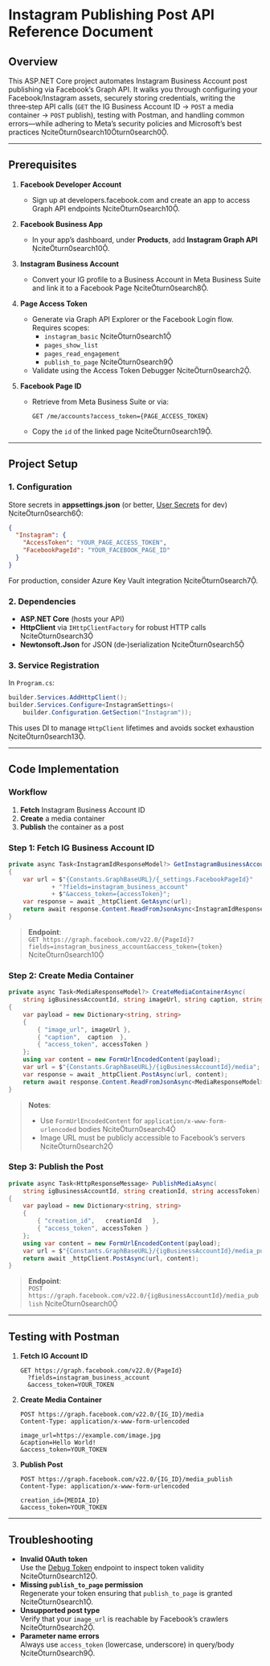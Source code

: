 # Instagram Publishing Post API Reference Document

## Overview

This ASP.NET Core project automates Instagram Business Account post publishing via Facebook’s Graph API. It walks you through configuring your Facebook/Instagram assets, securely storing credentials, writing the three‑step API calls (`GET` the IG Business Account ID → `POST` a media container → `POST` publish), testing with Postman, and handling common errors—while adhering to Meta’s security policies and Microsoft’s best practices citeturn0search10turn0search0.

---

## Prerequisites

1. **Facebook Developer Account**

   - Sign up at developers.facebook.com and create an app to access Graph API endpoints citeturn0search10.

2. **Facebook Business App**

   - In your app’s dashboard, under **Products**, add **Instagram Graph API** citeturn0search10.

3. **Instagram Business Account**

   - Convert your IG profile to a Business Account in Meta Business Suite and link it to a Facebook Page citeturn0search8.

4. **Page Access Token**

   - Generate via Graph API Explorer or the Facebook Login flow. Requires scopes:
     - `instagram_basic` citeturn0search1
     - `pages_show_list`
     - `pages_read_engagement`
     - `publish_to_page` citeturn0search9
   - Validate using the Access Token Debugger citeturn0search2.

5. **Facebook Page ID**
   - Retrieve from Meta Business Suite or via:
     ```http
     GET /me/accounts?access_token={PAGE_ACCESS_TOKEN}
     ```
   - Copy the `id` of the linked page citeturn0search19.

---

## Project Setup

### 1. Configuration

Store secrets in **appsettings.json** (or better, [User Secrets](https://learn.microsoft.com/aspnet/core/security/app-secrets) for dev) citeturn0search6:

```json
{
  "Instagram": {
    "AccessToken": "YOUR_PAGE_ACCESS_TOKEN",
    "FacebookPageId": "YOUR_FACEBOOK_PAGE_ID"
  }
}
```

For production, consider Azure Key Vault integration citeturn0search7.

### 2. Dependencies

- **ASP.NET Core** (hosts your API)
- **HttpClient** via `IHttpClientFactory` for robust HTTP calls citeturn0search3
- **Newtonsoft.Json** for JSON (de‑)serialization citeturn0search5

### 3. Service Registration

In `Program.cs`:

```csharp
builder.Services.AddHttpClient();
builder.Services.Configure<InstagramSettings>(
    builder.Configuration.GetSection("Instagram"));
```

This uses DI to manage `HttpClient` lifetimes and avoids socket exhaustion citeturn0search13.

---

## Code Implementation

### Workflow

1. **Fetch** Instagram Business Account ID
2. **Create** a media container
3. **Publish** the container as a post

### Step 1: Fetch IG Business Account ID

```csharp
private async Task<InstagramIdResponseModel?> GetInstagramBusinessAccountIdAsync(string accessToken)
{
    var url = $"{Constants.GraphBaseURL}/{_settings.FacebookPageId}"
            + "?fields=instagram_business_account"
            + $"&access_token={accessToken}";
    var response = await _httpClient.GetAsync(url);
    return await response.Content.ReadFromJsonAsync<InstagramIdResponseModel>();
}
```

> **Endpoint**:  
> `GET https://graph.facebook.com/v22.0/{PageId}?fields=instagram_business_account&access_token={token}` citeturn0search10

### Step 2: Create Media Container

```csharp
private async Task<MediaResponseModel?> CreateMediaContainerAsync(
    string igBusinessAccountId, string imageUrl, string caption, string accessToken)
{
    var payload = new Dictionary<string, string>
    {
        { "image_url", imageUrl },
        { "caption",  caption  },
        { "access_token", accessToken }
    };
    using var content = new FormUrlEncodedContent(payload);
    var url = $"{Constants.GraphBaseURL}/{igBusinessAccountId}/media";
    var response = await _httpClient.PostAsync(url, content);
    return await response.Content.ReadFromJsonAsync<MediaResponseModel>();
}
```

> **Notes**:
>
> - Use `FormUrlEncodedContent` for `application/x-www-form-urlencoded` bodies citeturn0search4
> - Image URL must be publicly accessible to Facebook’s servers citeturn0search2

### Step 3: Publish the Post

```csharp
private async Task<HttpResponseMessage> PublishMediaAsync(
    string igBusinessAccountId, string creationId, string accessToken)
{
    var payload = new Dictionary<string, string>
    {
        { "creation_id",   creationId   },
        { "access_token", accessToken }
    };
    using var content = new FormUrlEncodedContent(payload);
    var url = $"{Constants.GraphBaseURL}/{igBusinessAccountId}/media_publish";
    return await _httpClient.PostAsync(url, content);
}
```

> **Endpoint**:  
> `POST https://graph.facebook.com/v22.0/{igBusinessAccountId}/media_publish` citeturn0search0

---

## Testing with Postman

1. **Fetch IG Account ID**
   ```http
   GET https://graph.facebook.com/v22.0/{PageId}
     ?fields=instagram_business_account
     &access_token=YOUR_TOKEN
   ```
2. **Create Media Container**

   ```http
   POST https://graph.facebook.com/v22.0/{IG_ID}/media
   Content-Type: application/x-www-form-urlencoded

   image_url=https://example.com/image.jpg
   &caption=Hello World!
   &access_token=YOUR_TOKEN
   ```

3. **Publish Post**

   ```http
   POST https://graph.facebook.com/v22.0/{IG_ID}/media_publish
   Content-Type: application/x-www-form-urlencoded

   creation_id={MEDIA_ID}
   &access_token=YOUR_TOKEN
   ```

---

## Troubleshooting

- **Invalid OAuth token**  
  Use the [Debug Token](https://developers.facebook.com/docs/graph-api/reference/debug_token/) endpoint to inspect token validity citeturn0search12.
- **Missing `publish_to_page` permission**  
  Regenerate your token ensuring that `publish_to_page` is granted citeturn0search1.
- **Unsupported post type**  
  Verify that your `image_url` is reachable by Facebook’s crawlers citeturn0search2.
- **Parameter name errors**  
  Always use `access_token` (lowercase, underscore) in query/body citeturn0search9.
